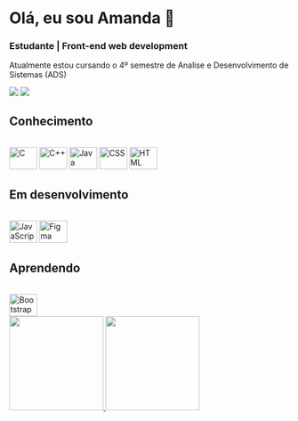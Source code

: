 # Olá, eu sou Amanda 👋
### Estudante | Front-end web development

Atualmente estou cursando o 4º semestre de Analise e Desenvolvimento de Sistemas (ADS)

<a href = "mailto:amanda.s.torres0@gmail.com"><img src="https://img.shields.io/badge/Gmail-D14836?style=for-the-badge&logo=gmail&logoColor=white" target="_blank"></a>
  <a href="https://www.linkedin.com/in/amanda-torres-11b928232" target="_blank"><img src="https://img.shields.io/badge/-LinkedIn-%230077B5?style=for-the-badge&logo=linkedin&logoColor=white" target="_blank"></a> 
  
## Conhecimento
<div style="display: inline-block;">
  <br>
  <img style="align: center; height: 40px; width: 50px;" alt="C" 
    src="https://cdn.jsdelivr.net/gh/devicons/devicon/icons/c/c-plain.svg" />
  <img style="align: center; height: 40px; width: 50px;" alt="C++" 
    src="https://cdn.jsdelivr.net/gh/devicons/devicon/icons/cplusplus/cplusplus-plain.svg" />
  <img style="align: center; height: 40px; width: 50px;" alt="Java" 
    src="https://cdn.jsdelivr.net/gh/devicons/devicon/icons/java/java-original.svg" />
  <img style="align: center; height: 40px; width: 50px;" alt="CSS" 
    src="https://cdn.jsdelivr.net/gh/devicons/devicon/icons/css3/css3-plain.svg" />
  <img style="align: center; height: 40px; width: 50px;" alt="HTML" 
    src="https://cdn.jsdelivr.net/gh/devicons/devicon/icons/html5/html5-plain.svg" />
  <br>
</div>

## Em desenvolvimento
<div style="display: inline-block;">
  <br>
  <img style="align: center; height: 40px; width: 50px;" alt="JavaScript" 
    src="https://cdn.jsdelivr.net/gh/devicons/devicon/icons/javascript/javascript-original.svg" />
  <img style="align: center; height: 40px; width: 50px;" alt="Figma" 
    src="https://cdn.jsdelivr.net/gh/devicons/devicon/icons/figma/figma-original.svg"" />
  <br>
</div>

## Aprendendo
<div style="display: inline-block;">
  <br>
  <img style="align: center; height: 40px; width: 50px;" alt="Bootstrap" 
    src="https://cdn.jsdelivr.net/gh/devicons/devicon/icons/bootstrap/bootstrap-original.svg" />
</div>

<br/>
<div style="display: inline-block">
  <a href="https://github.com/Gabriel-Paes">
  <img height="169em" src="https://github-readme-stats.vercel.app/api?username=4Maddy&show_icons=true&bg_color=300,FFFFFF,f698a2,ff2845&border_color=83154b&title_color=83154b&text_color=83154b&icon_color=83154b&ring_color=83154b&include_all_commits=true&count_private=true"/>
  <img height="169em" src="https://github-readme-stats.vercel.app/api/top-langs/?username=4Maddy&layout=compact&langs_count=10&bg_color=30,F79FA9,fff,fff&border_color=83154b&title_color=83154b&text_color=83154b"/>
</div>
